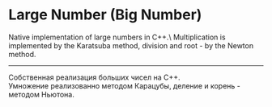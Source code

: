 # Large Number (Big Number)

Native implementation of large numbers in C++.\ 
Multiplication is implemented by the Karatsuba method, division and root - by the Newton method.

---

Собственная реализация больших чисел на C++.\
Умножение реализованно методом Карацубы, деление и корень - методом Ньютона.
